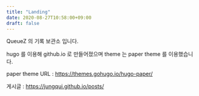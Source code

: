 ```yaml
---
title: "Landing"
date: 2020-08-27T10:58:00+09:00
draft: false
---
```


QueueZ 의 기록 보관소 입니다.

hugo 를 이용해 github.io 로 만들어졌으며 theme 는 paper theme 를 이용했습니다.

paper theme URL : https://themes.gohugo.io/hugo-paper/

게시글 : https://jungqui.github.io/posts/